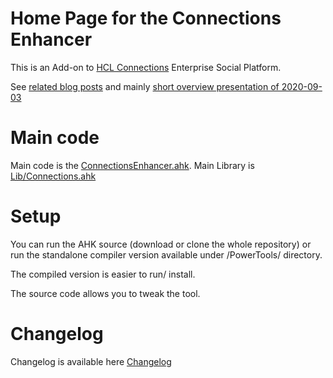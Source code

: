 # Home Page for the Connections Enhancer
This is an Add-on to [HCL Connections](https://www.hcltechsw.com/products/connections) Enterprise Social Platform.

See [related blog posts](https://tdalon.blogspot.com/search/label/connections-enhancer) 
and mainly [short overview presentation of 2020-09-03](https://tdalon.blogspot.com/connections-powertools-presentation-2020)

# Main code
Main code is the [ConnectionsEnhancer.ahk](https://github.com/tdalon/ahk/blob/master/ConnectionsEnhancer.ahk).
Main Library is [Lib/Connections.ahk](https://github.com/tdalon/ahk/blob/master/Lib/Connections.ahk)

# Setup
You can run the AHK source (download or clone the whole repository) or run the standalone compiler version available under /PowerTools/ directory.

The compiled version is easier to run/ install.

The source code allows you to tweak the tool.

# Changelog

Changelog is available here [Changelog](Connections-Enhancer-(Changelog))
